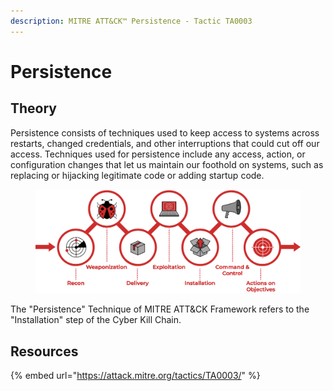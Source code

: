 ```yaml
---
description: MITRE ATT&CK™ Persistence - Tactic TA0003
---
```


# Persistence

## Theory

Persistence consists of techniques used to keep access to systems across restarts, changed credentials, and other interruptions that could cut off our access. Techniques used for persistence include any access, action, or configuration changes that let us maintain our foothold on systems, such as replacing or hijacking legitimate code or adding startup code.

<figure><img src="../../.gitbook/assets/spaces2Fuploads2Fweaponization.png" alt=""><figcaption></figcaption></figure>

The "Persistence" Technique of MITRE ATT\&CK Framework refers to the "Installation" step of the Cyber Kill Chain.

## Resources

{% embed url="https://attack.mitre.org/tactics/TA0003/" %}
